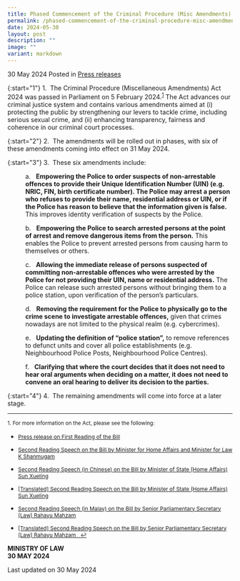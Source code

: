 ```yaml
---
title: Phased Commencement of the Criminal Procedure (Misc Amendments) Act 2024
permalink: /phased-commencement-of-the-criminal-procedure-misc-amendments-act-2024/
date: 2024-05-30
layout: post
description: ""
image: ""
variant: markdown
---
```

30 May 2024 Posted in [Press releases](/news/press-releases)

{:start="1"}
1.&nbsp; The Criminal Procedure (Miscellaneous Amendments) Act 2024 was passed in Parliament on 5 February 2024.<sup><a href="#fn1" id="ref1">1</a></sup> The Act advances our criminal justice system and contains various amendments aimed at (i) protecting the public by strengthening our levers to tackle crime, including serious sexual crime, and (ii) enhancing transparency, fairness and coherence in our criminal court processes.

{:start="2"}
2.&nbsp; The amendments will be rolled out in phases, with six of these amendments coming into effect on 31 May 2024.

{:start="3"}
3.&nbsp; These six amendments include:

<p style="margin-left: 40px">
a. &nbsp; <b>Empowering the Police to order suspects of non-arrestable offences to provide their Unique Identification Number (UIN) (e.g. NRIC, FIN, birth certificate number). The Police may arrest a person who refuses to provide their name, residential address or UIN, or if the Police has reason to believe that the information given is false.</b> This improves identity verification of suspects by the Police.</p>

<p style="margin-left: 40px">
b. &nbsp; <b>Empowering the Police to search arrested persons at the point of arrest and remove dangerous items from the person.</b> This enables the Police to prevent arrested persons from causing harm to themselves or others.</p>

<p style="margin-left: 40px">
c. &nbsp; <b>Allowing the immediate release of persons suspected of committing non-arrestable offences who were arrested by the Police for not providing their UIN, name or residential address.</b> The Police can release such arrested persons without bringing them to a police station, upon verification of the person’s particulars.</p>

<p style="margin-left: 40px">
d. &nbsp; <b>Removing the requirement for the Police to physically go to the crime scene to investigate arrestable offences,</b> given that crimes nowadays are not limited to the physical realm (e.g. cybercrimes).</p>

<p style="margin-left: 40px">
e. &nbsp; <b>Updating the definition of “police station”,</b> to remove references to defunct units and cover all police establishments (e.g. Neighbourhood Police Posts, Neighbourhood Police Centres).</p>

<p style="margin-left: 40px">
f. &nbsp; <b>Clarifying that where the court decides that it does not need to hear oral arguments when deciding on a matter, it does not need to convene an oral hearing to deliver its decision to the parties.</b></p>

{:start="4"}
4.&nbsp; The remaining amendments will come into force at a later stage.

* * *

<p><sup id="fn1">1. For more information on the Act, please see the following: 
</sup></p><ul><li><p style="font-size: 12px"><a href="https://www.mlaw.gov.sg/news/press-releases/criminal-procedure-miscellaneous-amendments-bill-2024/">Press release on First Reading of the Bill</a></p></li>
<li><p style="font-size: 12px"><a href="https://www.mlaw.gov.sg/news/parliamentary-speeches/2024-02-05-2r-speech-criminal-procedure-miscellaneous-amendments-bill-2024/">Second Reading Speech on the Bill by Minister for Home Affairs and Minister for Law K Shanmugam</a></p></li>
<li><p style="font-size: 12px"><a href="https://www.mha.gov.sg/mediaroom/parliamentary/second-reading-in-chinese-of-the-criminal-procedure-miscellaneous-amendments">Second Reading Speech (in Chinese) on the Bill by Minister of State (Home Affairs) Sun Xueling</a></p></li>
<li><p style="font-size: 12px"><a href="https://www.mha.gov.sg/mediaroom/parliamentary/second-reading-of-the-criminal-procedure-miscellaneous-amendments/">[Translated] Second Reading Speech on the Bill by Minister of State (Home Affairs) Sun Xueling</a></p></li>
<li><p style="font-size: 12px"><a href="https://www.mha.gov.sg/mediaroom/parliamentary/second-reading-speech-in-malay-on-the-criminal-procedure-miscellaneous-amendments-bill-2024">Second Reading Speech (in Malay) on the Bill by Senior Parliamentary Secretary (Law) Rahayu Mahzam</a></p></li>
<li><p style="font-size: 12px"><a href="https://www.mha.gov.sg/mediaroom/parliamentary/second-reading-speech-on-the-criminal-procedure-miscellaneous-amendments-bill-2024">[Translated] Second Reading Speech on the Bill by Senior Parliamentary Secretary (Law) Rahayu Mahzam &nbsp;&nbsp;</a><a href="#ref1" title="Jump back to footnote 1 in the text.">↩</a></p></li></ul><p></p>

<b>MINISTRY OF LAW</b>
<br><b>30 MAY 2024</b>

<p></p><p class="right-side-updated">Last updated on 30 May 2024</p>